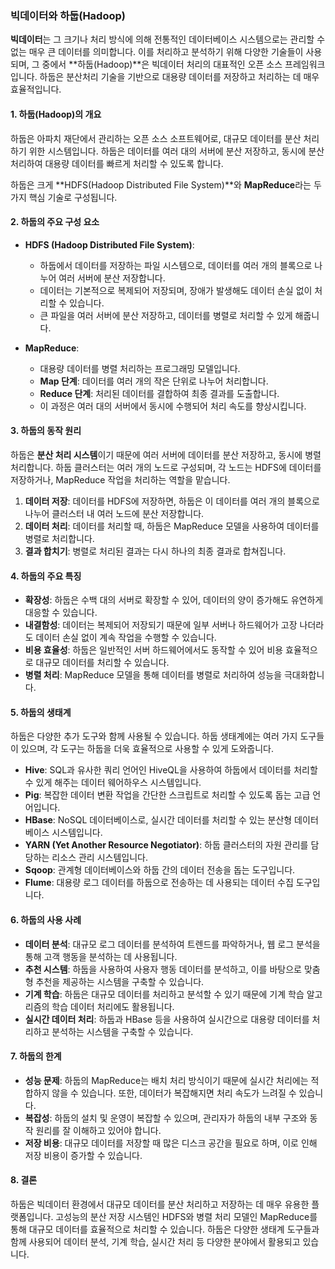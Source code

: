 ### 빅데이터와 하둡(Hadoop)

**빅데이터**는 그 크기나 처리 방식에 의해 전통적인 데이터베이스 시스템으로는 관리할 수 없는 매우 큰 데이터를 의미합니다. 이를 처리하고 분석하기 위해 다양한 기술들이 사용되며, 그 중에서 **하둡(Hadoop)**은 빅데이터 처리의 대표적인 오픈 소스 프레임워크입니다. 하둡은 분산처리 기술을 기반으로 대용량 데이터를 저장하고 처리하는 데 매우 효율적입니다.

#### 1. 하둡(Hadoop)의 개요

하둡은 아파치 재단에서 관리하는 오픈 소스 소프트웨어로, 대규모 데이터를 분산 처리하기 위한 시스템입니다. 하둡은 데이터를 여러 대의 서버에 분산 저장하고, 동시에 분산 처리하여 대용량 데이터를 빠르게 처리할 수 있도록 합니다.

하둡은 크게 **HDFS(Hadoop Distributed File System)**와 **MapReduce**라는 두 가지 핵심 기술로 구성됩니다.

#### 2. 하둡의 주요 구성 요소

- **HDFS (Hadoop Distributed File System)**:
  - 하둡에서 데이터를 저장하는 파일 시스템으로, 데이터를 여러 개의 블록으로 나누어 여러 서버에 분산 저장합니다.
  - 데이터는 기본적으로 복제되어 저장되며, 장애가 발생해도 데이터 손실 없이 처리할 수 있습니다.
  - 큰 파일을 여러 서버에 분산 저장하고, 데이터를 병렬로 처리할 수 있게 해줍니다.

- **MapReduce**:
  - 대용량 데이터를 병렬 처리하는 프로그래밍 모델입니다.
  - **Map 단계**: 데이터를 여러 개의 작은 단위로 나누어 처리합니다.
  - **Reduce 단계**: 처리된 데이터를 결합하여 최종 결과를 도출합니다.
  - 이 과정은 여러 대의 서버에서 동시에 수행되어 처리 속도를 향상시킵니다.

#### 3. 하둡의 동작 원리

하둡은 **분산 처리 시스템**이기 때문에 여러 서버에 데이터를 분산 저장하고, 동시에 병렬 처리합니다. 하둡 클러스터는 여러 개의 노드로 구성되며, 각 노드는 HDFS에 데이터를 저장하거나, MapReduce 작업을 처리하는 역할을 맡습니다.

1. **데이터 저장**: 데이터를 HDFS에 저장하면, 하둡은 이 데이터를 여러 개의 블록으로 나누어 클러스터 내 여러 노드에 분산 저장합니다.
2. **데이터 처리**: 데이터를 처리할 때, 하둡은 MapReduce 모델을 사용하여 데이터를 병렬로 처리합니다.
3. **결과 합치기**: 병렬로 처리된 결과는 다시 하나의 최종 결과로 합쳐집니다.

#### 4. 하둡의 주요 특징

- **확장성**: 하둡은 수백 대의 서버로 확장할 수 있어, 데이터의 양이 증가해도 유연하게 대응할 수 있습니다.
- **내결함성**: 데이터는 복제되어 저장되기 때문에 일부 서버나 하드웨어가 고장 나더라도 데이터 손실 없이 계속 작업을 수행할 수 있습니다.
- **비용 효율성**: 하둡은 일반적인 서버 하드웨어에서도 동작할 수 있어 비용 효율적으로 대규모 데이터를 처리할 수 있습니다.
- **병렬 처리**: MapReduce 모델을 통해 데이터를 병렬로 처리하여 성능을 극대화합니다.

#### 5. 하둡의 생태계

하둡은 다양한 추가 도구와 함께 사용될 수 있습니다. 하둡 생태계에는 여러 가지 도구들이 있으며, 각 도구는 하둡을 더욱 효율적으로 사용할 수 있게 도와줍니다.

- **Hive**: SQL과 유사한 쿼리 언어인 HiveQL을 사용하여 하둡에서 데이터를 처리할 수 있게 해주는 데이터 웨어하우스 시스템입니다.
- **Pig**: 복잡한 데이터 변환 작업을 간단한 스크립트로 처리할 수 있도록 돕는 고급 언어입니다.
- **HBase**: NoSQL 데이터베이스로, 실시간 데이터를 처리할 수 있는 분산형 데이터베이스 시스템입니다.
- **YARN (Yet Another Resource Negotiator)**: 하둡 클러스터의 자원 관리를 담당하는 리소스 관리 시스템입니다.
- **Sqoop**: 관계형 데이터베이스와 하둡 간의 데이터 전송을 돕는 도구입니다.
- **Flume**: 대용량 로그 데이터를 하둡으로 전송하는 데 사용되는 데이터 수집 도구입니다.

#### 6. 하둡의 사용 사례

- **데이터 분석**: 대규모 로그 데이터를 분석하여 트렌드를 파악하거나, 웹 로그 분석을 통해 고객 행동을 분석하는 데 사용됩니다.
- **추천 시스템**: 하둡을 사용하여 사용자 행동 데이터를 분석하고, 이를 바탕으로 맞춤형 추천을 제공하는 시스템을 구축할 수 있습니다.
- **기계 학습**: 하둡은 대규모 데이터를 처리하고 분석할 수 있기 때문에 기계 학습 알고리즘의 학습 데이터 처리에도 활용됩니다.
- **실시간 데이터 처리**: 하둡과 HBase 등을 사용하여 실시간으로 대용량 데이터를 처리하고 분석하는 시스템을 구축할 수 있습니다.

#### 7. 하둡의 한계

- **성능 문제**: 하둡의 MapReduce는 배치 처리 방식이기 때문에 실시간 처리에는 적합하지 않을 수 있습니다. 또한, 데이터가 복잡해지면 처리 속도가 느려질 수 있습니다.
- **복잡성**: 하둡의 설치 및 운영이 복잡할 수 있으며, 관리자가 하둡의 내부 구조와 동작 원리를 잘 이해하고 있어야 합니다.
- **저장 비용**: 대규모 데이터를 저장할 때 많은 디스크 공간을 필요로 하며, 이로 인해 저장 비용이 증가할 수 있습니다.

#### 8. 결론

하둡은 빅데이터 환경에서 대규모 데이터를 분산 처리하고 저장하는 데 매우 유용한 플랫폼입니다. 고성능의 분산 저장 시스템인 HDFS와 병렬 처리 모델인 MapReduce를 통해 대규모 데이터를 효율적으로 처리할 수 있습니다. 하둡은 다양한 생태계 도구들과 함께 사용되어 데이터 분석, 기계 학습, 실시간 처리 등 다양한 분야에서 활용되고 있습니다.
